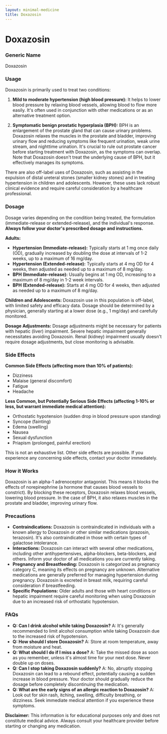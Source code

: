```yaml
---
layout: minimal-medicine
title: Doxazosin
---
```


# Doxazosin
### Generic Name
Doxazosin

### Usage
Doxazosin is primarily used to treat two conditions:

1. **Mild to moderate hypertension (high blood pressure):**  It helps to lower blood pressure by relaxing blood vessels, allowing blood to flow more easily.  It's often used in conjunction with other medications or as an alternative treatment option.

2. **Symptomatic benign prostatic hyperplasia (BPH):**  BPH is an enlargement of the prostate gland that can cause urinary problems. Doxazosin relaxes the muscles in the prostate and bladder, improving urinary flow and reducing symptoms like frequent urination, weak urine stream, and nighttime urination.  It's crucial to rule out prostate cancer before starting treatment with Doxazosin, as the symptoms can overlap.  Note that Doxazosin doesn't treat the underlying cause of BPH, but it effectively manages its symptoms.

There are also off-label uses of Doxazosin, such as assisting in the expulsion of distal ureteral stones (smaller kidney stones) and in treating hypertension in children and adolescents. However, these uses lack robust clinical evidence and require careful consideration by a healthcare professional.


### Dosage

Dosage varies depending on the condition being treated, the formulation (immediate-release or extended-release), and the individual's response.  **Always follow your doctor's prescribed dosage and instructions.**

**Adults:**

* **Hypertension (Immediate-release):**  Typically starts at 1 mg once daily (OD), gradually increased by doubling the dose at intervals of 1-2 weeks, up to a maximum of 16 mg/day.
* **Hypertension (Extended-release):** Typically starts at 4 mg OD for 4 weeks, then adjusted as needed up to a maximum of 8 mg/day.
* **BPH (Immediate-release):** Usually begins at 1 mg OD, increasing to a maximum of 8 mg/day in 1-2 week intervals.
* **BPH (Extended-release):**  Starts at 4 mg OD for 4 weeks, then adjusted as needed up to a maximum of 8 mg/day.

**Children and Adolescents:** Doxazosin use in this population is off-label, with limited safety and efficacy data.  Dosage should be determined by a physician, generally starting at a lower dose (e.g., 1 mg/day) and carefully monitored.

**Dosage Adjustments:**  Dosage adjustments might be necessary for patients with hepatic (liver) impairment. Severe hepatic impairment generally necessitates avoiding Doxazosin. Renal (kidney) impairment usually doesn't require dosage adjustments, but close monitoring is advisable.


### Side Effects

**Common Side Effects (affecting more than 10% of patients):**

* Dizziness
* Malaise (general discomfort)
* Fatigue
* Headache

**Less Common, but Potentially Serious Side Effects (affecting 1-10% or less, but warrant immediate medical attention):**

* Orthostatic hypotension (sudden drop in blood pressure upon standing)
* Syncope (fainting)
* Edema (swelling)
* Nausea
* Sexual dysfunction
* Priapism (prolonged, painful erection)

This is not an exhaustive list.  Other side effects are possible.  If you experience any concerning side effects, contact your doctor immediately.


### How it Works

Doxazosin is an alpha-1 adrenoceptor antagonist.  This means it blocks the effects of norepinephrine (a hormone that causes blood vessels to constrict).  By blocking these receptors, Doxazosin relaxes blood vessels, lowering blood pressure.  In the case of BPH, it also relaxes muscles in the prostate and bladder, improving urinary flow.


### Precautions

* **Contraindications:** Doxazosin is contraindicated in individuals with a known allergy to Doxazosin or other similar medications (prazosin, terazosin). It's also contraindicated in those with certain types of galactose intolerance.
* **Interactions:** Doxazosin can interact with several other medications, including other antihypertensives, alpha-blockers, beta-blockers, and others.  Inform your doctor of all medications you are currently taking.
* **Pregnancy and Breastfeeding:** Doxazosin is categorized as pregnancy category C, meaning its effects on pregnancy are unknown.  Alternative medications are generally preferred for managing hypertension during pregnancy.  Doxazosin is excreted in breast milk, requiring careful consideration if breastfeeding.
* **Specific Populations:**  Older adults and those with heart conditions or hepatic impairment require careful monitoring when using Doxazosin due to an increased risk of orthostatic hypotension.


### FAQs

* **Q: Can I drink alcohol while taking Doxazosin?** A:  It's generally recommended to limit alcohol consumption while taking Doxazosin due to the increased risk of hypotension.
* **Q: How should I store Doxazosin?** A: Store at room temperature, away from moisture and heat.
* **Q: What should I do if I miss a dose?** A: Take the missed dose as soon as you remember, unless it's almost time for your next dose.  Never double up on doses.
* **Q: Can I stop taking Doxazosin suddenly?** A: No, abruptly stopping Doxazosin can lead to a rebound effect, potentially causing a sudden increase in blood pressure.  Your doctor should gradually reduce the dosage before completely discontinuing the medication.
* **Q:  What are the early signs of an allergic reaction to Doxazosin?** A: Look out for skin rash, itching, swelling, difficulty breathing, or dizziness.  Seek immediate medical attention if you experience these symptoms.


**Disclaimer:** This information is for educational purposes only and does not constitute medical advice. Always consult your healthcare provider before starting or changing any medication.
